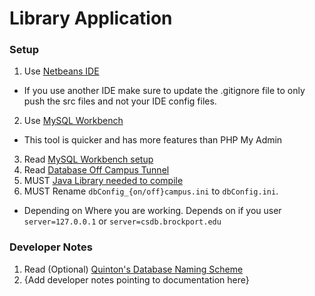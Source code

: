# Library Application

### Setup

1. Use [Netbeans IDE](https://netbeans.org/downloads/)
  * If you use another IDE make sure to update the .gitignore file to only push the src files and not your IDE config files.
2. Use [MySQL Workbench](https://dev.mysql.com/downloads/workbench/)
  * This tool is quicker and has more features than PHP My Admin
3. Read [MySQL Workbench setup](https://github.com/CSC-429-Group/Library-Application/wiki/Using-MySQL-Workbench)
4. Read [Database Off Campus Tunnel](https://github.com/CSC-429-Group/Library-Application/wiki/Off-Campus-Database---SSH-Tunneling)
5. MUST [Java Library needed to compile](https://github.com/CSC-429-Group/Library-Application/wiki/Java-Libraries-need-to-be-added)
6. MUST Rename `dbConfig_{on/off}campus.ini` to `dbConfig.ini`. 
  * Depending on Where you are working. Depends on if you user `server=127.0.0.1` or `server=csdb.brockport.edu`

### Developer Notes

1. Read (Optional) [Quinton's Database Naming Scheme](https://github.com/CSC-429-Group/Library-Application/wiki/Database-Naming-Scheme)
2. {Add developer notes pointing to documentation here}
